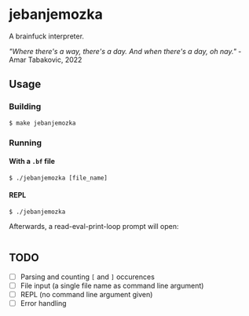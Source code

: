 # jebanjemozka
A brainfuck interpreter.

_"Where there's a way, there's a day. And when there's a day, oh nay."_ - Amar Tabakovic, 2022

## Usage
### Building
```plaintext
$ make jebanjemozka
```

### Running
#### With a `.bf` file
```plaintext
$ ./jebanjemozka [file_name]
```

#### REPL
```plaintext
$ ./jebanjemozka
```

Afterwards, a read-eval-print-loop prompt will open:

```

```

## TODO
- [ ] Parsing and counting `[` and `]` occurences
- [ ] File input (a single file name as command line argument)
- [ ] REPL (no command line argument given)
- [ ] Error handling
